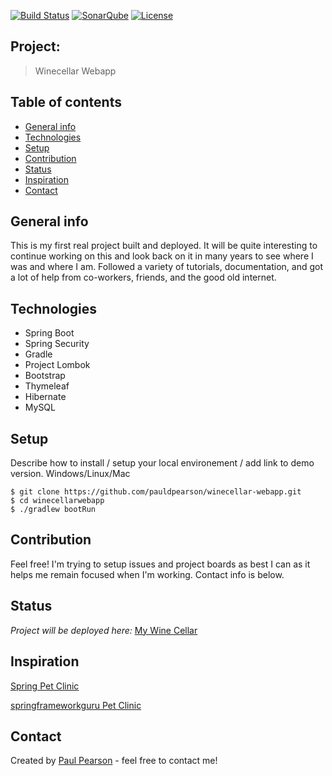 [![Build Status](https://codebuild.us-east-2.amazonaws.com/badges?uuid=eyJlbmNyeXB0ZWREYXRhIjoiQ0xsMER4WjIrL08rTForL2NFQ3hkSzhtVkNkWkQ2YkVsblhCbjlSYW53U3UvRklmajhNVm5nMWg5US9iUnQ1dmxubHdtUkd5S1dWYVIrNHNxWTF1M2VRPSIsIml2UGFyYW1ldGVyU3BlYyI6ImFlV3gzV0lGSmpTVDBhQzIiLCJtYXRlcmlhbFNldFNlcmlhbCI6MX0%3D&branch=master)](https://aws.amazon.com/console/)
 [![SonarQube](https://sonarcloud.io/api/project_badges/measure?project=pauldpearson_winecellar-webapp&metric=alert_status)](https://sonarcloud.io/dashboard?id=pauldpearson_winecellar-webapp)
 [![License](https://img.shields.io/badge/License-Apache%202.0-blue.svg)](https://opensource.org/licenses/Apache-2.0)


## Project:
> Winecellar Webapp

## Table of contents
* [General info](#general-info)
* [Technologies](#technologies)
* [Setup](#setup)
* [Contribution](#contribution)
* [Status](#status)
* [Inspiration](#inspiration)
* [Contact](#contact)

## General info
This is my first real project built and deployed.  It will be quite interesting to continue working on this and look back on it in many years to see where I was and where I am.  Followed a variety of tutorials, documentation, and got a lot of help from co-workers, friends, and the good old internet.

## Technologies
* Spring Boot
* Spring Security
* Gradle
* Project Lombok
* Bootstrap
* Thymeleaf
* Hibernate
* MySQL

## Setup
Describe how to install / setup your local environement / add link to demo version.
Windows/Linux/Mac
```
$ git clone https://github.com/pauldpearson/winecellar-webapp.git
$ cd winecellarwebapp
$ ./gradlew bootRun
```

## Contribution
Feel free!  I'm trying to setup issues and project boards as best I can as it helps me remain focused when I'm working.  Contact info is below.

## Status
*Project will be deployed here:*
[My Wine Cellar](www.mywinecellar.info)

## Inspiration

[Spring Pet Clinic](https://github.com/spring-projects/spring-petclinic)

[springframeworkguru Pet Clinic](https://github.com/springframeworkguru/sfg-pet-clinic)

## Contact
Created by [Paul Pearson](mailto:paul.darlington.pearson@gmail.com) - feel free to contact me!